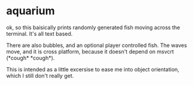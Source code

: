 # aquarium

ok, so this baisically prints randomly generated fish moving across the terminal. It's all text based.

There are also bubbles, and an optional player controlled fish. The waves move, and it is cross platform, because it doesn't depend on msvcrt (\*cough\* \*cough\*).

This is intended as a little excersise to ease me into object orientation, which I still don't really get.
